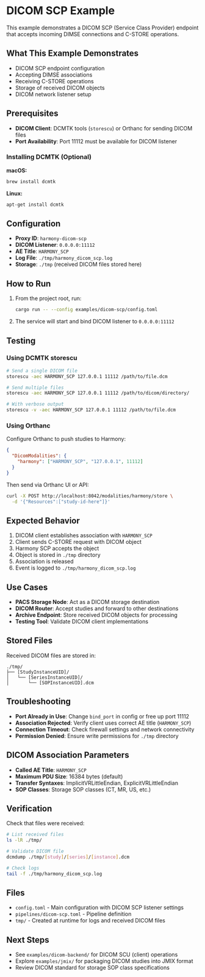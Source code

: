 # DICOM SCP Example

This example demonstrates a DICOM SCP (Service Class Provider) endpoint that accepts incoming DIMSE connections and C-STORE operations.

## What This Example Demonstrates

- DICOM SCP endpoint configuration
- Accepting DIMSE associations
- Receiving C-STORE operations
- Storage of received DICOM objects
- DICOM network listener setup

## Prerequisites

- **DICOM Client**: DCMTK tools (`storescu`) or Orthanc for sending DICOM files
- **Port Availability**: Port 11112 must be available for DICOM listener

### Installing DCMTK (Optional)

**macOS:**
```bash
brew install dcmtk
```

**Linux:**
```bash
apt-get install dcmtk
```

## Configuration

- **Proxy ID**: `harmony-dicom-scp`
- **DICOM Listener**: `0.0.0.0:11112`
- **AE Title**: `HARMONY_SCP`
- **Log File**: `./tmp/harmony_dicom_scp.log`
- **Storage**: `./tmp` (received DICOM files stored here)

## How to Run

1. From the project root, run:
   ```bash
   cargo run -- --config examples/dicom-scp/config.toml
   ```

2. The service will start and bind DICOM listener to `0.0.0.0:11112`

## Testing

### Using DCMTK storescu

```bash
# Send a single DICOM file
storescu -aec HARMONY_SCP 127.0.0.1 11112 /path/to/file.dcm

# Send multiple files
storescu -aec HARMONY_SCP 127.0.0.1 11112 /path/to/dicom/directory/

# With verbose output
storescu -v -aec HARMONY_SCP 127.0.0.1 11112 /path/to/file.dcm
```

### Using Orthanc

Configure Orthanc to push studies to Harmony:

```json
{
  "DicomModalities": {
    "harmony": ["HARMONY_SCP", "127.0.0.1", 11112]
  }
}
```

Then send via Orthanc UI or API:
```bash
curl -X POST http://localhost:8042/modalities/harmony/store \
  -d '{"Resources":["study-id-here"]}'
```

## Expected Behavior

1. DICOM client establishes association with `HARMONY_SCP`
2. Client sends C-STORE request with DICOM object
3. Harmony SCP accepts the object
4. Object is stored in `./tmp` directory
5. Association is released
6. Event is logged to `./tmp/harmony_dicom_scp.log`

## Use Cases

- **PACS Storage Node**: Act as a DICOM storage destination
- **DICOM Router**: Accept studies and forward to other destinations
- **Archive Endpoint**: Store received DICOM objects for processing
- **Testing Tool**: Validate DICOM client implementations

## Stored Files

Received DICOM files are stored in:
```
./tmp/
├── [StudyInstanceUID]/
│   └── [SeriesInstanceUID]/
│       └── [SOPInstanceUID].dcm
```

## Troubleshooting

- **Port Already in Use**: Change `bind_port` in config or free up port 11112
- **Association Rejected**: Verify client uses correct AE title (`HARMONY_SCP`)
- **Connection Timeout**: Check firewall settings and network connectivity
- **Permission Denied**: Ensure write permissions for `./tmp` directory

## DICOM Association Parameters

- **Called AE Title**: `HARMONY_SCP`
- **Maximum PDU Size**: 16384 bytes (default)
- **Transfer Syntaxes**: ImplicitVRLittleEndian, ExplicitVRLittleEndian
- **SOP Classes**: Storage SOP classes (CT, MR, US, etc.)

## Verification

Check that files were received:

```bash
# List received files
ls -lR ./tmp/

# Validate DICOM file
dcmdump ./tmp/[study]/[series]/[instance].dcm

# Check logs
tail -f ./tmp/harmony_dicom_scp.log
```

## Files

- `config.toml` - Main configuration with DICOM SCP listener settings
- `pipelines/dicom-scp.toml` - Pipeline definition
- `tmp/` - Created at runtime for logs and received DICOM files

## Next Steps

- See `examples/dicom-backend/` for DICOM SCU (client) operations
- Explore `examples/jmix/` for packaging DICOM studies into JMIX format
- Review DICOM standard for storage SOP class specifications

